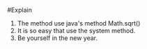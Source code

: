 #Explain
1. The method use java's method Math.sqrt()
2. It is so easy that use the system method.
3. Be yourself in the new year.